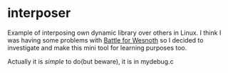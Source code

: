 # interposer

Example of interposing own dynamic library over others in Linux. I think I was having some problems with [Battle for Wesnoth](https://www.wesnoth.org/) so I decided to investigate and make this mini tool for learning purposes too.

Actually it is _simple_ to do(but beware), it is in mydebug.c
